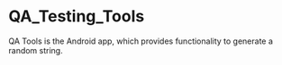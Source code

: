 # QA_Testing_Tools
QA Tools is the Android app,  which provides functionality to generate a random string.
